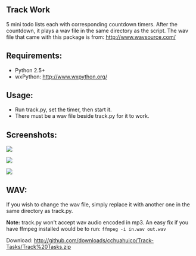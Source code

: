 Track Work
----------
5 mini todo lists each with corresponding countdown timers. After the countdown, it plays a wav file in the same directory as the script. The wav file that came with this package is from: http://www.wavsource.com/

Requirements:
-------------
  - Python 2.5+
  - wxPython: http://www.wxpython.org/

Usage:
------
  - Run track.py, set the timer, then start it. 
  - There must be a wav file beside track.py for it to work.

Screenshots:
------------
![](http://i.imgur.com/P9DFA.png)

![](http://i.imgur.com/K3uBa.png)

![](http://i.imgur.com/4HHka.png)

WAV:
----
If you wish to change the wav file, simply replace it with another one in the same directory as track.py. 

**Note:** track.py won't accept wav audio encoded in mp3. An easy fix if you have ffmpeg installed would be to run: `ffmpeg -i in.wav out.wav`

Download: http://github.com/downloads/cchuahuico/Track-Tasks/Track%20Tasks.zip
